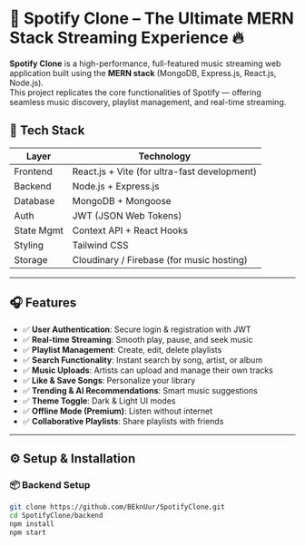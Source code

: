 # 🎵 Spotify Clone – The Ultimate MERN Stack Streaming Experience 🔥

**Spotify Clone** is a high-performance, full-featured music streaming web application built using the **MERN stack** (MongoDB, Express.js, React.js, Node.js).  
This project replicates the core functionalities of Spotify — offering seamless music discovery, playlist management, and real-time streaming.

## 🚀 Tech Stack

| Layer       | Technology                                     |
|-------------|------------------------------------------------|
| Frontend    | React.js + Vite (for ultra-fast development)   |
| Backend     | Node.js + Express.js                           |
| Database    | MongoDB + Mongoose                             |
| Auth        | JWT (JSON Web Tokens)                          |
| State Mgmt  | Context API + React Hooks                      |
| Styling     | Tailwind CSS                                   |
| Storage     | Cloudinary / Firebase (for music hosting)      |

---

## 🎧 Features

- ✅ **User Authentication**: Secure login & registration with JWT  
- ✅ **Real-time Streaming**: Smooth play, pause, and seek music  
- ✅ **Playlist Management**: Create, edit, delete playlists  
- ✅ **Search Functionality**: Instant search by song, artist, or album  
- ✅ **Music Uploads**: Artists can upload and manage their own tracks  
- ✅ **Like & Save Songs**: Personalize your library  
- ✅ **Trending & AI Recommendations**: Smart music suggestions  
- ✅ **Theme Toggle**: Dark & Light UI modes  
- ✅ **Offline Mode (Premium)**: Listen without internet  
- ✅ **Collaborative Playlists**: Share playlists with friends  

---

## ⚙️ Setup & Installation

### 📦 Backend Setup

```bash
git clone https://github.com/BEknUur/SpotifyClone.git
cd SpotifyClone/backend
npm install
npm start
